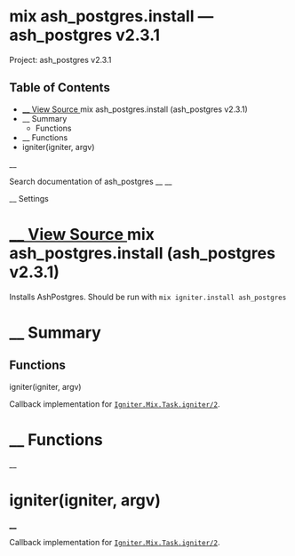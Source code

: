 # mix ash_postgres.install — ash_postgres v2.3.1

Project: ash_postgres v2.3.1

## Table of Contents

- [ __ View Source ](external_link) mix ash_postgres.install (ash_postgres v2.3.1)
- __ Summary
  - Functions
- __ Functions
- igniter(igniter, argv)

__

Search documentation of ash_postgres __ __

__ Settings

#  [ __ View Source ](external_link) mix ash_postgres.install (ash_postgres v2.3.1)

Installs AshPostgres. Should be run with `mix igniter.install ash_postgres`

#  __ Summary

##  Functions

igniter(igniter, argv)

Callback implementation for [`Igniter.Mix.Task.igniter/2`](external_link).

#  __ Functions

__

# igniter(igniter, argv)

[ __](external_link)

Callback implementation for [`Igniter.Mix.Task.igniter/2`](external_link).
